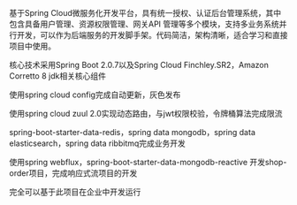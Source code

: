 基于Spring Cloud微服务化开发平台，具有统一授权、认证后台管理系统，其中包含具备用户管理、资源权限管理、网关API 管理等多个模块，支持多业务系统并行开发，可以作为后端服务的开发脚手架。代码简洁，架构清晰，适合学习和直接项目中使用。

核心技术采用Spring Boot 2.0.7以及Spring Cloud Finchley.SR2，Amazon Corretto 8 jdk相关核心组件

使用spring cloud config完成自动更新，灰色发布

使用spring cloud zuul 2.0实现动态路由，与jwt权限校验，令牌桶算法完成限流

spring-boot-starter-data-redis，spring data mongodb，spring data elasticsearch，spring data ribbitmq完成业务开发

使用spring webflux，spring-boot-starter-data-mongodb-reactive 开发shop-order项目，完成响应式流项目的开发

完全可以基于此项目在企业中开发运行
